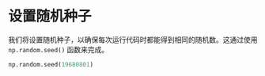# 设置随机种子

我们将设置随机种子，以确保每次运行代码时都能得到相同的随机数。这通过使用 `np.random.seed()` 函数来完成。

```python
np.random.seed(19680801)
```
